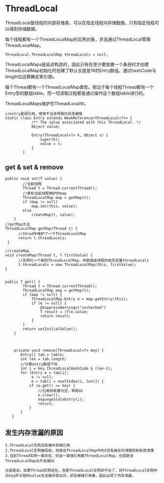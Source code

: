 # ThreadLocal

ThreadLocal是线程的内部存储类，可以在指定线程内存储数据。只有指定线程可以得到存储数据。

每个线程都有一个ThreadLocalMap的实例对象，并且通过ThreadLocal管理ThreadLocalMap。
```
ThreadLocal.ThreadLocalMap threadLocals = null;
```
ThreadLocalMaps是延迟构造的，因此只有在至少要放置一个条目时才创建
ThreadLocalMap初始化时创建了默认长度是16的Entry数组。通过hashCode与length位运算确定索引值i。

每个Thread都有一个ThreadLocalMap类型。相当于每个线程Thread都有一个Entry型的数组table。而一切读取过程都是通过操作这个数组table进行的。

ThreadLocalMaps维护在ThreadLocal中。

```
//entry是弱引用，使用不当会导致内存泄漏哦
static class Entry extends WeakReference<ThreadLocal<?>> {
            /** The value associated with this ThreadLocal. */
            Object value;

            Entry(ThreadLocal<?> k, Object v) {
                super(k);
                value = v;
            }
        }
```
## get & set & remove


```
public void set(T value) {
        //当前线程
        Thread t = Thread.currentThread();
        //拿到当前线程维护的map
        ThreadLocalMap map = getMap(t);
        if (map != null)
            map.set(this, value);
        else
            createMap(t, value);
    }
//getMap方法
ThreadLocalMap getMap(Thread t) {
      //thred中维护了一个ThreadLocalMap
      return t.threadLocals;
 }

//createMap
void createMap(Thread t, T firstValue) {
      //实例化一个新的ThreadLocalMap，并赋值给线程的成员变量threadLocals
      t.threadLocals = new ThreadLocalMap(this, firstValue);
}


public T get() {
        Thread t = Thread.currentThread();
        ThreadLocalMap map = getMap(t);
        if (map != null) {
            ThreadLocalMap.Entry e = map.getEntry(this);
            if (e != null) {
                @SuppressWarnings("unchecked")
                T result = (T)e.value;
                return result;
            }
        }
        return setInitialValue();
    }
    
    
    
    private void remove(ThreadLocal<?> key) {
       Entry[] tab = table;
       int len = tab.length;
       //计算entry数组下标
       int i = key.threadLocalHashCode & (len-1);
       for (Entry e = tab[i];
            e != null;
            e = tab[i = nextIndex(i, len)]) {
           if (e.get() == key) {
               //引用持有置为空，帮助GC
               e.clear();
               expungeStaleEntry(i);
               return;
           }
       }
   }
```

## 发生内存泄漏的原因


```
1.ThreadLocal实例没有被外部强引用
2.ThreadLocal实例被回收，但是在ThreadLocalMap中的V没有被任何清理机制有效清理
3.当前Thread实例一直存在，则会一直强引用着ThreadLocalMap，也就是说ThreadLocalMap也不会被GC

也就是说，如果Thread实例还在，但是ThreadLocal实例却不在了，则ThreadLocal实例作为key所关联的value无法被外部访问，却还被强引用着，因此出现了内存泄露。
```
